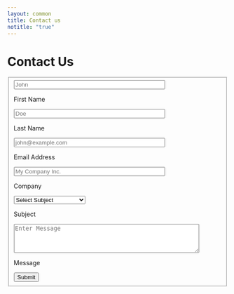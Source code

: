 ```yaml
---
layout: common
title: Contact us
notitle: "true"
---
```

<script>
    document.addEventListener('DOMContentLoaded', function() {
        document.getElementById('encyclopedia').style.backgroundColor = '#F4F8FE';
        const header = document.getElementsByTagName('header')[0];
        header.style.backgroundColor = '#F4F8FE';
        header.style.boxShadow = 'none';
        const contentEl = document.getElementById('content');
        contentEl.style.backgroundImage = "url('/images/contact-us-bg.svg')";
        contentEl.style.backgroundPosition = "center";
        contentEl.style.backgroundRepeat = "no-repeat";
        contentEl.style.backgroundSize = "contain";
    });

    function isValidEmailFormat(email) {
        const emailRegex = /^[a-zA-Z0-9._%+-]+@[a-zA-Z0-9.-]+\.[a-zA-Z]{2,63}$/;
        return emailRegex.test(email);
    }

    function clearErrorState(inputElement) {
        if (!inputElement) return;

        inputElement.classList.remove('invalid-input');
        inputElement.setAttribute('aria-invalid', 'false');
        inputElement.removeAttribute('aria-describedby');

        const parentLabel = inputElement.closest('label');
        let potentialErrorHint;


        if (parentLabel && parentLabel.nextElementSibling && parentLabel.nextElementSibling.classList.contains('error-message-hint')) {
            potentialErrorHint = parentLabel.nextElementSibling;
        } else {
            const formElementDiv = inputElement.closest('.form-element');
            if (formElementDiv) {
                 const hintsInDiv = formElementDiv.querySelectorAll('.error-message-hint');
                 hintsInDiv.forEach(hint => {
                     if (hint.previousElementSibling === parentLabel) {
                         potentialErrorHint = hint;
                     }
                 });
                 if (!potentialErrorHint && hintsInDiv.length > 0) {
                    if (inputElement.nextElementSibling && inputElement.nextElementSibling.classList.contains('error-message-hint')) {
                        potentialErrorHint = inputElement.nextElementSibling;
                    }
                 }
            }
        }

        if (potentialErrorHint && potentialErrorHint.classList.contains('error-message-hint')) {
            potentialErrorHint.remove();
        }
    }

    function setErrorState(inputElement, message) {
        if (!inputElement) return;

        clearErrorState(inputElement);

        inputElement.classList.add('invalid-input');
        inputElement.setAttribute('aria-invalid', 'true');

        const errorHintId = `error-hint-${inputElement.id || inputElement.name || 'element'}`;
        inputElement.setAttribute('aria-describedby', errorHintId);

        const errorMessageElement = document.createElement('p');
        errorMessageElement.className = 'error-message-hint';
        errorMessageElement.id = errorHintId;
        errorMessageElement.textContent = message;
        errorMessageElement.setAttribute('role', 'alert');

        const parentLabel = inputElement.closest('label');
        if (parentLabel) {
            parentLabel.insertAdjacentElement('afterend', errorMessageElement);
        }
    }

    function validateContactForm(form) {
        let isValid = true;
        const fieldsToValidate = [
            { name: 'first-name', prettyName: 'First Name', type: 'text', id: 'first-name' },
            { name: 'last-name', prettyName: 'Last Name', type: 'text', id: 'last-name' },
            { name: 'email', prettyName: 'Email Address', type: 'email', id: 'email' },
            { name: 'company', prettyName: 'Company', type: 'text', id: 'company' },
            { name: 'message', prettyName: 'Message', type: 'textarea', id: 'message' }
        ];

        fieldsToValidate.forEach(fieldSpec => {
            const inputElement = form.elements[fieldSpec.name];
            if (inputElement) {
                clearErrorState(inputElement);
            }
        });

        fieldsToValidate.forEach((fieldSpec) => {
            const inputElement = form.elements[fieldSpec.name];
            const value = inputElement.value.trim();
            let errorMessageText = '';

            if (value === '') {
                errorMessageText = `${fieldSpec.prettyName} is required.`;
            } else if (fieldSpec.type === 'email' && !isValidEmailFormat(value)) {
                errorMessageText = `Please enter a valid ${fieldSpec.prettyName.toLowerCase()}.`;
            }

            if (errorMessageText) {
                setErrorState(inputElement, errorMessageText);
                isValid = false;
            }
        });

        if (!isValid) {
            const firstInvalidField = form.querySelector('.invalid-input');
            if (firstInvalidField) {
                firstInvalidField.focus();
            }
        }
        return isValid;
    }


    document.addEventListener('DOMContentLoaded', function() {
        const form = document.getElementById('ContactUs');

        const fieldsToWatchForInput = [
            'first-name', 'last-name', 'email', 'company', 'message'
        ];

        fieldsToWatchForInput.forEach(fieldName => {
            const inputElement = form.elements[fieldName];
            if (inputElement) {
                inputElement.addEventListener('input', function() {
                    if (this.classList.contains('invalid-input')) {
                        clearErrorState(this);
                    }
                });
            }
        });
    });
</script>
<form id="ContactUs" method="post" class="contact-form gtm_form" onsubmit="return validateContactForm(this)" novalidate>
    <h1 class="contact-us-title">Contact Us</h1>
    <fieldset>
        <div class="form-section">
            <div class="form-element">
                <label for="first-name">
                   <input class="form-control" value="" placeholder="John" name="first-name" id="first-name" type="text" size="40" maxlength="50" aria-invalid="false">
                    <p>First Name</p>
                </label>
            </div>
            <div class="form-element">
                <label for="last-name">
                    <input class="form-control" value="" placeholder="Doe" name="last-name" id="last-name" type="text" size="40" maxlength="50" aria-invalid="false">
                    <p>Last Name</p>
                </label>
            </div>
            <div class="form-element">
                <label for="email">
                    <input class="form-control" value="" placeholder="john@example.com" name="email" id="email" type="email" size="40" maxlength="80" aria-invalid="false">
                    <p>Email Address</p>
                </label>
            </div>
            <div class="form-element">
                <label for="company">
                    <input class="form-control" value="" placeholder="My Company Inc." name="company" id="company" type="text" size="40" maxlength="80" aria-invalid="false">
                    <p>Company</p>
                </label>
            </div>
            <div class="form-element">
                <label for="subject" class="select-label">
                    <select class="form-control select" name="subject">
                        <option value="" disabled selected>Select Subject</option>
                        <option value="Technical Support">Technical Support</option>
                        <option value="ThingsBoard Products">ThingsBoard Products</option>
                        <option value="Private Cloud">Private Cloud</option>
                        <option value="Deployment Options">Deployment Options</option>
                        <option value="Training">Training</option>
                        <option value="Professional Services">Professional Services</option>
                        <option value="Partnership">Partnership</option>
                        <option value="Press or Analyst Inquiry">Press or Analyst Inquiry</option>
                        <option value="General Feedback">General Feedback</option>
                        <option value="TBMQ">TBMQ</option>
                        <option value="Other">Other</option>
                    </select>
                    <p>Subject</p>
                </label>
            </div>
            <div class="form-element">
                <label for="message">
                    <textarea class="form-control text-area" placeholder="Enter Message" name="message" id="message" cols="50" rows="4" maxlength="3000" aria-invalid="false"></textarea>
                    <p class="text-area-label">Message</p>
                </label>
            </div>
            <input type="hidden" name="_next" value="/docs/contact-us-thanks/">
            <input type="text" name="_gotcha" style="display:none">
        </div>
        <div class="submit-button-container">
             <input class="button" value="Submit" type="submit">
        </div>
    </fieldset>
</form>

<script type="text/javascript">
    document.addEventListener('DOMContentLoaded', function() {
        let params = new URLSearchParams(window.location.search);
         if (params.has('pcorder')) {
            const titleEl = document.querySelector('.contact-us-title');
            titleEl.innerText = 'Get Your Private IoT Platform';
            titleEl.style.fontSize = '40px';
            document.querySelector('.select-label').parentElement.style.display = 'none';
        }
    });
    jqueryDefer(
        function () {
            $( document ).ready(function() {
                var $contactForm =  $('#ContactUs');
                $contactForm.attr('action', 'https://formspree.io/f/xbjvbeln');
               /*  $('html, body').animate({
                            scrollTop: $('#contact-form').offset().top - 200
                          }, 0);*/
                 $contactForm.find('.form-element .form-control').addClass("input--empty");
                 $contactForm.find('.form-element .form-control').on('input', function() {
                      if( !$(this).val() ) {
                         $(this).addClass("input--empty");
                      } else {
                         $(this).removeClass("input--empty");
                      }
                 });
                 
                 $.urlParam = function (name) {
                     var results = new RegExp('[\?&]' + name + '=([^&#]*)').exec(window.location.href);
                     return results ? results[1] : null;
                 };
                 const subjectValue = $.urlParam('subject');
                 const messageValue = $.urlParam('message');

                 if (subjectValue != undefined && subjectValue.trim().length > 0) {
                    $contactForm.find('select[name=subject]').val(decodeURIComponent(subjectValue));
                    $contactForm.find('select[name=subject]').removeClass("input--empty");
                 }
                 if (messageValue != undefined && messageValue.trim().length > 0) {
                    $contactForm.find('textarea').val(decodeURIComponent(messageValue));
                 }
            });
        }
    );

</script>
